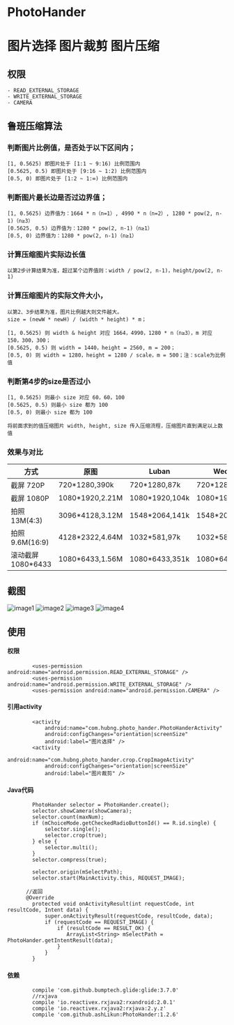 # PhotoHander
# 图片选择  图片裁剪 图片压缩
## 权限
    - READ_EXTERNAL_STORAGE
    - WRITE_EXTERNAL_STORAGE
    - CAMERA
## 鲁班压缩算法
### 判断图片比例值，是否处于以下区间内；
    [1, 0.5625) 即图片处于 [1:1 ~ 9:16) 比例范围内
    [0.5625, 0.5) 即图片处于 [9:16 ~ 1:2) 比例范围内
    [0.5, 0) 即图片处于 [1:2 ~ 1:∞) 比例范围内

### 判断图片最长边是否过边界值；
    [1, 0.5625) 边界值为：1664 * n（n=1）, 4990 * n（n=2）, 1280 * pow(2, n-1)（n≥3）
    [0.5625, 0.5) 边界值为：1280 * pow(2, n-1)（n≥1）
    [0.5, 0) 边界值为：1280 * pow(2, n-1)（n≥1）

### 计算压缩图片实际边长值
    以第2步计算结果为准，超过某个边界值则：width / pow(2, n-1)，height/pow(2, n-1)

### 计算压缩图片的实际文件大小，
    以第2、3步结果为准，图片比例越大则文件越大。
    size = (newW * newH) / (width * height) * m；

    [1, 0.5625) 则 width & height 对应 1664，4990，1280 * n（n≥3），m 对应 150，300，300；
    [0.5625, 0.5) 则 width = 1440，height = 2560, m = 200；
    [0.5, 0) 则 width = 1280，height = 1280 / scale，m = 500；注：scale为比例值

### 判断第4步的size是否过小

    [1, 0.5625) 则最小 size 对应 60，60，100
    [0.5625, 0.5) 则最小 size 都为 100
    [0.5, 0) 则最小 size 都为 100

    将前面求到的值压缩图片 width, height, size 传入压缩流程，压缩图片直到满足以上数值

### 效果与对比
|       方式      |      原图      |    Luban     |    Wechat   |
|-----------------|---------------|---------------|-------------|
|截屏 720P|720*1280,390k|720*1280,87k|720*1280,56k|
|截屏 1080P|1080*1920,2.21M|1080*1920,104k|1080*1920,112k|
|拍照 13M(4:3)|3096*4128,3.12M|1548*2064,141k|1548*2064,147k|
|拍照 9.6M(16:9)|4128*2322,4.64M|1032*581,97k|1032*581,74k|
|滚动截屏 1080*6433|1080*6433,1.56M|1080*6433,351k|1080*6433,482k|

## 截图
![image1](art/image1.png) ![image2](art/image2.png) ![image3](art/image3.png) ![image4](art/image4.png)

## 使用
####    权限
            <uses-permission android:name="android.permission.READ_EXTERNAL_STORAGE" />
            <uses-permission android:name="android.permission.WRITE_EXTERNAL_STORAGE" />
            <uses-permission android:name="android.permission.CAMERA" />
####    引用activity
            <activity
                android:name="com.hubng.photo_hander.PhotoHanderActivity"
                android:configChanges="orientation|screenSize"
                android:label="图片选择" />
            <activity
                android:name="com.hubng.photo_hander.crop.CropImageActivity"
                android:configChanges="orientation|screenSize"
                android:label="图片裁剪" />
####    Java代码
            PhotoHander selector = PhotoHander.create();
            selector.showCamera(showCamera);
            selector.count(maxNum);
            if (mChoiceMode.getCheckedRadioButtonId() == R.id.single) {
                selector.single();
                selector.crop(true);
            } else {
                selector.multi();
            }
            selector.compress(true);

            selector.origin(mSelectPath);
            selector.start(MainActivity.this, REQUEST_IMAGE);

          //返回
          @Override
            protected void onActivityResult(int requestCode, int resultCode, Intent data) {
                super.onActivityResult(requestCode, resultCode, data);
                if (requestCode == REQUEST_IMAGE) {
                    if (resultCode == RESULT_OK) {
                       ArrayList<String> mSelectPath =  PhotoHander.getIntentResult(data);
                    }
                }
            }
####    依赖
            compile 'com.github.bumptech.glide:glide:3.7.0'
            //rxjava
            compile 'io.reactivex.rxjava2:rxandroid:2.0.1'
            compile 'io.reactivex.rxjava2:rxjava:2.y.z'
            compile 'com.github.ashLikun:PhotoHander:1.2.6'

